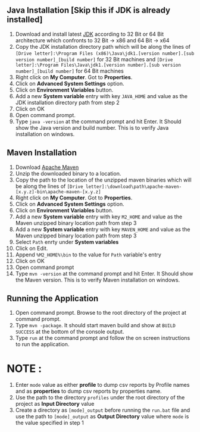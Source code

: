 ## Java Installation [Skip this if JDK is already installed]
1. Download and install latest [JDK](http://www.oracle.com/technetwork/java/javase/downloads/jdk8-downloads-2133151.html) according to 32 Bit or 64 Bit architecture which confronts to 32 Bit -> x86 and 64 Bit -> x64
2. Copy the JDK installation directory path which will be along the lines of `[Drive letter]:\Program Files (x86)\Java\jdk1.[version number].[sub version number]_[build number]` for 32 Bit machines and `[Drive letter]:\Program Files\Java\jdk1.[version number].[sub version number]_[build number]` for 64 Bit machines
3. Right click on **My Computer**. Got to **Properties**.
4. Click on **Advanced System Settings** option.
5. Click on **Environment Variables** button.
6. Add a new **System variable** entry with key `JAVA_HOME` and value as the JDK installation directory path from step 2
7. Click on OK
8. Open command prompt.
9. Type `java -version` at the command prompt and hit Enter. It Should show the Java version and build number. This is to verify Java installation on windows. 
	
## Maven Installation
1. Download [Apache Maven](http://www-us.apache.org/dist/maven/maven-3/3.5.0/binaries/apache-maven-3.5.0-bin.zip)
2. Unzip the downloaded binary to a location. 
3. Copy the path to the location of the unzipped maven binaries which will be along the lines of `[Drive letter]:\download\path\apache-maven-[x.y.z]-bin\apache-maven-[x.y.z]`
4. Right click on **My Computer**. Got to **Properties**.
5. Click on **Advanced System Settings** option.
6. Click on **Environment Variables** button.
7. Add a new **System variable** entry with key `M2_HOME` and value as the Maven unzipped binary location path from step 3
8. Add a new **System variable** entry with key `MAVEN_HOME` and value as the Maven unzipped binary location path from step 3
9. Select `Path` enrty under **System variables** 
10. Click on Edit.
11. Append `%M2_HOME%\bin` to the value for `Path` variable's entry
12. Click on OK
13. Open command prompt
14. Type `mvn -version` at the command prompt and hit Enter. It Should show the Maven version. This is to verify Maven installation on windows.

##  Running the Application
1. Open command prompt. Browse to the root directory of the project at command prompt. 
2. Type `mvn -package`. It should start maven build and show at `BUILD SUCCESS` at the bottom of the console output. 
3. Type `run` at the command prompt and follow the on screen instructions to run the application. 

# NOTE : 
1. Enter `mode` value as either **profile** to dump csv reports by Profile names and as **properties** to dump csv reports by properties name.
1. Use the path to the directory `profiles` under the root directory of the project as **Input Directory** value
2. Create a directory as `[mode]_output` before running the `run.bat` file and use the path to `[mode]_output` as **Output Directory** value where `mode` is the value specified in step 1